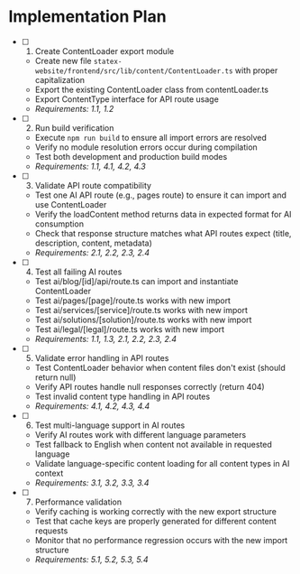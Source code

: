 # Implementation Plan

- [ ] 1. Create ContentLoader export module
  - Create new file `statex-website/frontend/src/lib/content/ContentLoader.ts` with proper capitalization
  - Export the existing ContentLoader class from contentLoader.ts
  - Export ContentType interface for API route usage
  - _Requirements: 1.1, 1.2_

- [ ] 2. Run build verification
  - Execute `npm run build` to ensure all import errors are resolved
  - Verify no module resolution errors occur during compilation
  - Test both development and production build modes
  - _Requirements: 1.1, 4.1, 4.2, 4.3_

- [ ] 3. Validate API route compatibility
  - Test one AI API route (e.g., pages route) to ensure it can import and use ContentLoader
  - Verify the loadContent method returns data in expected format for AI consumption
  - Check that response structure matches what API routes expect (title, description, content, metadata)
  - _Requirements: 2.1, 2.2, 2.3, 2.4_

- [ ] 4. Test all failing AI routes
  - Test ai/blog/[id]/api/route.ts can import and instantiate ContentLoader
  - Test ai/pages/[page]/route.ts works with new import
  - Test ai/services/[service]/route.ts works with new import
  - Test ai/solutions/[solution]/route.ts works with new import
  - Test ai/legal/[legal]/route.ts works with new import
  - _Requirements: 1.1, 1.3, 2.1, 2.2, 2.3, 2.4_

- [ ] 5. Validate error handling in API routes
  - Test ContentLoader behavior when content files don't exist (should return null)
  - Verify API routes handle null responses correctly (return 404)
  - Test invalid content type handling in API routes
  - _Requirements: 4.1, 4.2, 4.3, 4.4_

- [ ] 6. Test multi-language support in AI routes
  - Verify AI routes work with different language parameters
  - Test fallback to English when content not available in requested language
  - Validate language-specific content loading for all content types in AI context
  - _Requirements: 3.1, 3.2, 3.3, 3.4_

- [ ] 7. Performance validation
  - Verify caching is working correctly with the new export structure
  - Test that cache keys are properly generated for different content requests
  - Monitor that no performance regression occurs with the new import structure
  - _Requirements: 5.1, 5.2, 5.3, 5.4_